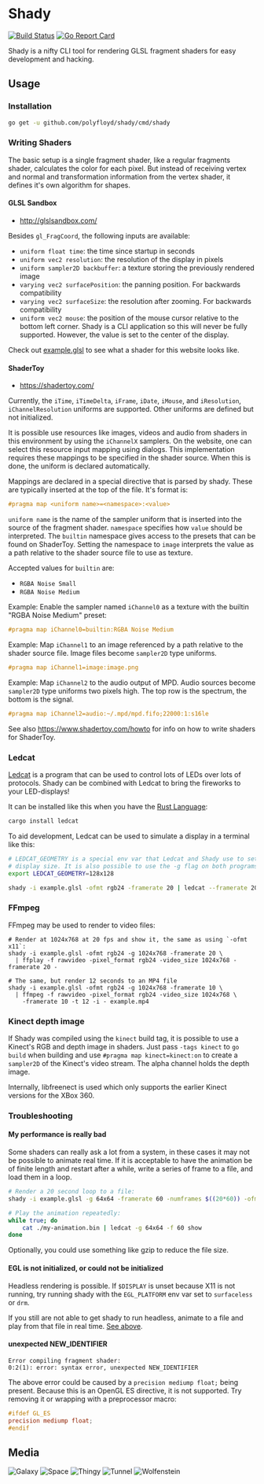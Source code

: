 Shady
=====
[![Build Status](https://travis-ci.org/polyfloyd/shady.svg)](https://travis-ci.org/polyfloyd/shady)
[![Go Report Card](https://goreportcard.com/badge/github.com/polyfloyd/shady)](https://goreportcard.com/report/github.com/polyfloyd/shady)

Shady is a nifty CLI tool for rendering GLSL fragment shaders for easy
development and hacking.


## Usage
### Installation
```sh
go get -u github.com/polyfloyd/shady/cmd/shady
```

### Writing Shaders
The basic setup is a single fragment shader, like a regular fragments shader,
calculates the color for each pixel. But instead of receiving vertex and normal
and transformation information from the vertex shader, it defines it's own
algorithm for shapes.

#### GLSL Sandbox
* http://glslsandbox.com/

Besides `gl_FragCoord`, the following inputs are available:
* `uniform float time`: the time since startup in seconds
* `uniform vec2 resolution`: the resolution of the display in pixels
* `uniform sampler2D backbuffer`: a texture storing the previously rendered image
* `varying vec2 surfacePosition`: the panning position. For backwards compatibility
* `varying vec2 surfaceSize`:  the resolution after zooming. For backwards compatibility
* `uniform vec2 mouse`: the position of the mouse cursor relative to the bottom
  left corner. Shady is a CLI application so this will never be fully
  supported. However, the value is set to the center of the display.

Check out [example.glsl](shaders/example.glsl) to see what a shader for this website
looks like.

#### ShaderToy
* https://shadertoy.com/

Currently, the `iTime`, `iTimeDelta`, `iFrame`, `iDate`, `iMouse`, and
`iResolution`, `iChannelResolution` uniforms are supported. Other uniforms are
defined but not initialized.

It is possible use resources like images, videos and audio from shaders in
this environment by using the `iChannelX` samplers. On the website, one can
select this resource input mapping using dialogs. This implementation requires
these mappings to be specified in the shader source. When this is done, the
uniform is declared automatically.

Mappings are declared in a special directive that is parsed by shady. These are
typically inserted at the top of the file. It's format is:
```glsl
#pragma map <uniform name>=<namespace>:<value>
```

`uniform name` is the name of the sampler uniform that is inserted into the
source of the fragment shader. `namespace` specifies how `value` should be
interpreted. The `builtin` namespace gives access to the presets that can be
found on ShaderToy. Setting the namespace to `image` interprets the value as a
path relative to the shader source file to use as texture.

Accepted values for `builtin` are:
* `RGBA Noise Small`
* `RGBA Noise Medium`

Example: Enable the sampler named `iChannel0` as a texture with the builtin
"RGBA Noise Medium" preset:
```glsl
#pragma map iChannel0=builtin:RGBA Noise Medium
```

Example: Map `iChannel1` to an image referenced by a path relative to the
shader source file. Image files become `sampler2D` type uniforms.
```glsl
#pragma map iChannel1=image:image.png
```

Example: Map `iChannel2` to the audio output of MPD. Audio sources become
`sampler2D` type uniforms two pixels high. The top row is the spectrum, the
bottom is the signal.
```glsl
#pragma map iChannel2=audio:~/.mpd/mpd.fifo;22000:1:s16le
```

See also https://www.shadertoy.com/howto for info on how to write shaders for
ShaderToy.


### Ledcat
[Ledcat](https://github.com/polyfloyd/ledcat) is a program that can be used to
control lots of LEDs over lots of protocols. Shady can be combined with Ledcat
to bring the fireworks to your LED-displays!

It can be installed like this when you have the [Rust
Language](https://www.rust-lang.org/):
```sh
cargo install ledcat
```

To aid development, Ledcat can be used to simulate a display in a terminal like
this:
```sh
# LEDCAT_GEOMETRY is a special env var that Ledcat and Shady use to set the
# display size. It is also possible to use the -g flag on both programs.
export LEDCAT_GEOMETRY=128x128

shady -i example.glsl -ofmt rgb24 -framerate 20 | ledcat --framerate 20 show
```

### FFmpeg
FFmpeg may be used to render to video files:
```
# Render at 1024x768 at 20 fps and show it, the same as using `-ofmt x11`:
shady -i example.glsl -ofmt rgb24 -g 1024x768 -framerate 20 \
  | ffplay -f rawvideo -pixel_format rgb24 -video_size 1024x768 -framerate 20 -

# The same, but render 12 seconds to an MP4 file
shady -i example.glsl -ofmt rgb24 -g 1024x768 -framerate 10 \
  | ffmpeg -f rawvideo -pixel_format rgb24 -video_size 1024x768 \
    -framerate 10 -t 12 -i - example.mp4
```

### Kinect depth image
If Shady was compiled using the `kinect` build tag, it is possible to use a
Kinect's RGB and depth image in shaders. Just pass `-tags kinect` to `go build`
when building and use `#pragma map kinect=kinect:on` to create a `sampler2D` of
the Kinect's video stream. The alpha channel holds the depth image.

Internally, libfreenect is used which only supports the earlier Kinect versions
for the XBox 360.

### Troubleshooting
#### My performance is really bad
Some shaders can really ask a lot from a system, in these cases it may not be
possible to animate real time. If it is acceptable to have the animation be of
finite length and restart after a while, write a series of frame to a file, and
load them in a loop.

```sh
# Render a 20 second loop to a file:
shady -i example.glsl -g 64x64 -framerate 60 -numframes $((20*60)) -ofmt rgb24 -o ./my-animation.bin

# Play the animation repeatedly:
while true; do
    cat ./my-animation.bin | ledcat -g 64x64 -f 60 show
done
```
Optionally, you could use something like gzip to reduce the file size.

#### EGL is not initialized, or could not be initialized
Headless rendering is possible. If `$DISPLAY` is unset because X11 is not
running, try running shady with the `EGL_PLATFORM` env var set to `surfaceless`
or `drm`.

If you still are not able to get shady to run headless, animate to a file and
play from that file in real time. [See
above](#user-content-my-performance-is-really-bad).

#### unexpected NEW_IDENTIFIER
```
Error compiling fragment shader:
0:2(1): error: syntax error, unexpected NEW_IDENTIFIER
```
The above error could be caused by a `precision mediump float;` being present.
Because this is an OpenGL ES directive, it is not supported. Try removing it or
wrapping with a preprocessor macro:
```glsl
#ifdef GL_ES
precision mediump float;
#endif
```


## Media
![Galaxy](media/galaxy.gif)
![Space](media/space.gif)
![Thingy](media/thingy.gif)
![Tunnel](media/tunnel.gif)
![Wolfenstein](media/wolfenstein.gif)

